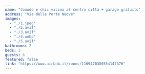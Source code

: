 ```yaml
---
name: "Comodo e chic vicino al centro città + garage gratuito"
address: "Via delle Porte Nuove"
images:
  - "./1.jpeg"
  - "./2.avif"
  - "./3.avif"
  - "./4.webp"
  - "./5.avif"
bathrooms: 2
beds: 3
guests: 6
featured: false
link: "https://www.airbnb.it/rooms/1169470380554147376"
---
```

